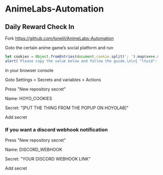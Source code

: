 # AnimeLabs-Automation

## Daily Reward Check In
Fork https://github.com/lonelil/AnimeLabs-Automation

Goto the certain anime game’s social platform and run 
```js
let cookies = Object.fromEntries(document.cookie.split('; ').map(v=>v.split(/=(.*)/s).map(decodeURIComponent)))
alert(`Please copy the value below and follow the guide.\n\n{ "ltuid": "${cookies.ltuid}", "ltoken": "${cookies.ltoken}" }`)
```
in your browser console

Goto Settings > Secrets and variables > Actions

Press "New repository secret"

Name: HOYO_COOKIES

Secret: "[PUT THE THING FROM THE POPUP ON HOYOLAB]"

Add secret



### If you want a discord webhook notification

Press "New repository secret"

Name: DISCORD_WEBHOOK

Secret: "YOUR DISCORD WEBHOOK LINK"

Add secret 
